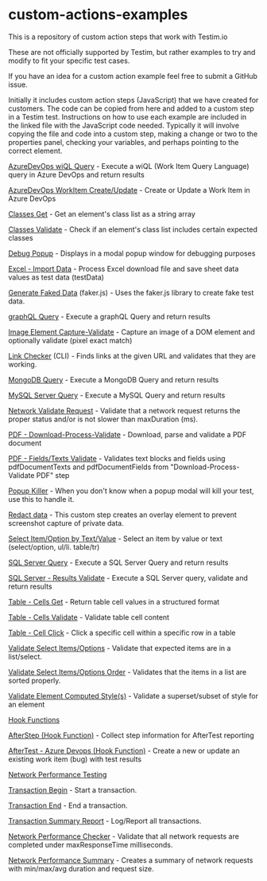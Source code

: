 # custom-actions-examples
This is a repository of custom action steps that work with Testim.io

These are not officially supported by Testim, but rather examples to try and modify to fit your specific test cases. 

If you have an idea for a custom action example feel free to submit a GitHub issue. 

Initially it includes custom action steps (JavaScript) that we have created for customers. The code can be copied from here and added to a custom step in a Testim test. Instructions on how to use each example are included in the linked file with the JavaScript code needed. Typically it will involve copying the file and code into a custom step, making a change or two to the properties panel, checking your variables, and perhaps pointing to the correct element. 

[AzureDevOps wiQL Query](https://github.com/testimio/custom-actions-examples/blob/main/testim-created/azure-devops-wiql-query.js) - Execute a wiQL (Work Item Query Language) query in Azure DevOps and return results

[AzureDevOps WorkItem Create/Update](https://github.com/testimio/custom-actions-examples/blob/main/testim-created/azure-devops-workitem-create-update.js) - Create or Update a Work Item in Azure DevOps

[Classes Get](https://github.com/testimio/custom-actions-examples/blob/main/testim-created/classes-get.js) - Get an element's class list as a string array

[Classes Validate](https://github.com/testimio/custom-actions-examples/blob/main/testim-created/classes-validate.js) - Check if an element's class list includes certain expected classes

[Debug Popup](https://github.com/testimio/custom-actions-examples/blob/main/testim-created/debug-popup.js) - Displays <message> in a modal popup window for debugging purposes

[Excel - Import Data](https://github.com/testimio/custom-actions-examples/blob/main/testim-created/excel-import-data.js) - Process Excel download file and save sheet data values as test data (testData)

[Generate Faked Data](https://github.com/testimio/custom-actions-examples/blob/main/testim-created/generate-faked-data.js) (faker.js) - Uses the faker.js library to create fake test data. 

[graphQL Query](https://github.com/testimio/custom-actions-examples/blob/main/testim-created/graphQL-query.js) - Execute a graphQL Query and return results

[Image Element Capture-Validate](https://github.com/testimio/custom-actions-examples/blob/main/testim-created/image-element-capture-validate.js) - Capture an image of a DOM element and optionally validate (pixel exact match)

[Link Checker](https://github.com/testimio/custom-actions-examples/blob/main/testim-created/link-checker.js) (CLI) - Finds links at the given URL and validates that they are working. 

[MongoDB Query](https://github.com/testimio/custom-actions-examples/blob/main/testim-created/mongodb-query.js) - Execute a MongoDB Query and return results

[MySQL Server Query](https://github.com/testimio/custom-actions-examples/blob/main/testim-created/mysql-query.js) - Execute a MySQL Query and return results

[Network Validate Request](https://github.com/testimio/custom-actions-examples/blob/main/testim-created/network-validate.js) - Validate that a network request returns the proper status and/or is not slower than maxDuration (ms).

[PDF - Download-Process-Validate](https://github.com/testimio/custom-actions-examples/blob/main/testim-created/pdf-validation.js) - Download, parse and validate a PDF document

[PDF - Fields/Texts Validate](https://github.com/testimio/custom-actions-examples/blob/main/testim-created/pdf-fields-textblocks-validate.js) - Validates text blocks and fields using pdfDocumentTexts and pdfDocumentFields from "Download-Process-Validate PDF" step

[Popup Killer](https://github.com/testimio/custom-actions-examples/blob/main/testim-created/popup-killer.js) - When you don't know when a popup modal will kill your test, use this to handle it.

[Redact data](https://github.com/testimio/custom-actions-examples/blob/main/testim-created/redact-data.js) - This custom step creates an overlay element to prevent screenshot capture of private data.

[Select Item/Option by Text/Value](https://github.com/testimio/custom-actions-examples/blob/main/testim-created/select-by-text.js) - Select an item by value or text (select/option, ul/li. table/tr)

[SQL Server Query](https://github.com/testimio/custom-actions-examples/blob/main/testim-created/sqlserver-query.js) - Execute a SQL Server Query and return results

[SQL Server - Results Validate](https://github.com/testimio/custom-actions-examples/blob/main/testim-created/sqlserver-validate-results.js) - Execute a SQL Server query, validate and return results

[Table - Cells Get](https://github.com/testimio/custom-actions-examples/blob/main/testim-created/table-cells-get.js) - Return table cell values in a structured format

[Table - Cells Validate](https://github.com/testimio/custom-actions-examples/blob/main/testim-created/table-cells-validate.js) - Validate table cell content

[Table - Cell Click](https://github.com/testimio/custom-actions-examples/blob/main/testim-created/table-cell-click.js) - Click a specific cell within a specific row in a table

[Validate Select Items/Options](https://github.com/testimio/custom-actions-examples/blob/main/testim-created/validate-select-items.js) - Validate that expected items are in a list/select.

[Validate Select Items/Options Order](https://github.com/testimio/custom-actions-examples/blob/main/testim-created/select-order-validate.js) - Validates that the items in a list are sorted properly.

[Validate Element Computed Style(s)](https://github.com/testimio/custom-actions-examples/blob/main/testim-created/validate-computed-style.js) - Validate a superset/subset of style for an element

[Hook Functions](https://github.com/testimio/custom-actions-examples/blob/main/testim-created/hook-functions/)

  [AfterStep (Hook Function)](https://github.com/testimio/custom-actions-examples/blob/main/testim-created/hook-functions/afterstep.js) - Collect step information for AfterTest reporting

  [AfterTest - Azure Devops (Hook Function)](https://github.com/testimio/custom-actions-examples/blob/main/testim-created/hook-functions/aftertest-azure-devops.js) - Create a new or update an existing work item (bug) with test results

[Network Performance Testing](https://github.com/testimio/custom-actions-examples/blob/main/testim-created/performance-testing/)

  [Transaction Begin](https://github.com/testimio/custom-actions-examples/blob/main/testim-created/performance-testing/transaction-begin.js) - Start a transaction.

  [Transaction End](https://github.com/testimio/custom-actions-examples/blob/main/testim-created/performance-testing/transaction-end.js) - End a transaction.

  [Transaction Summary Report](https://github.com/testimio/custom-actions-examples/blob/main/testim-created/performance-testing/transaction-end.js) - Log/Report all transactions.

  [Network Performance Checker](https://github.com/testimio/custom-actions-examples/blob/main/testim-created/performance-testing/network-performance-checker.js) - Validate that all network requests are completed under maxResponseTime milliseconds. 

  [Network Performance Summary](https://github.com/testimio/custom-actions-examples/blob/main/testim-created/performance-testing/network-performance-summary.js) - Creates a summary of network requests with min/max/avg duration and request size. 


